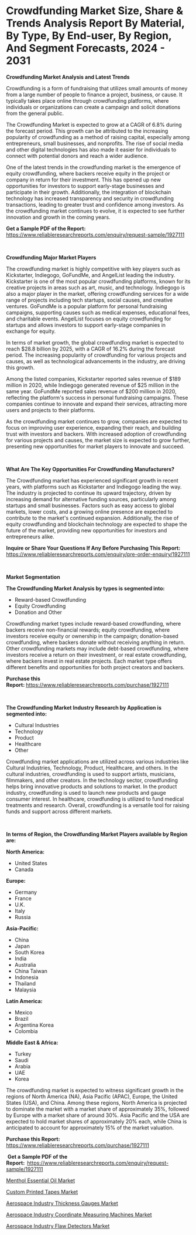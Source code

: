<p><h1>Crowdfunding Market Size, Share & Trends Analysis Report By Material, By Type, By End-user, By Region, And Segment Forecasts, 2024 - 2031</h1></p><p><strong>Crowdfunding Market Analysis and Latest Trends</strong></p>
<p><p>Crowdfunding is a form of fundraising that utilizes small amounts of money from a large number of people to finance a project, business, or cause. It typically takes place online through crowdfunding platforms, where individuals or organizations can create a campaign and solicit donations from the general public.</p><p>The Crowdfunding Market is expected to grow at a CAGR of 6.8% during the forecast period. This growth can be attributed to the increasing popularity of crowdfunding as a method of raising capital, especially among entrepreneurs, small businesses, and nonprofits. The rise of social media and other digital technologies has also made it easier for individuals to connect with potential donors and reach a wider audience.</p><p>One of the latest trends in the crowdfunding market is the emergence of equity crowdfunding, where backers receive equity in the project or company in return for their investment. This has opened up new opportunities for investors to support early-stage businesses and participate in their growth. Additionally, the integration of blockchain technology has increased transparency and security in crowdfunding transactions, leading to greater trust and confidence among investors. As the crowdfunding market continues to evolve, it is expected to see further innovation and growth in the coming years.</p></p>
<p><strong>Get a Sample PDF of the Report:&nbsp;</strong> <a href="https://www.reliableresearchreports.com/enquiry/request-sample/1927111">https://www.reliableresearchreports.com/enquiry/request-sample/1927111</a></p>
<p>&nbsp;</p>
<p><strong>Crowdfunding Major Market Players</strong></p>
<p><p>The crowdfunding market is highly competitive with key players such as Kickstarter, Indiegogo, GoFundMe, and AngelList leading the industry. Kickstarter is one of the most popular crowdfunding platforms, known for its creative projects in areas such as art, music, and technology. Indiegogo is also a major player in the market, offering crowdfunding services for a wide range of projects including tech startups, social causes, and creative ventures. GoFundMe is a popular platform for personal fundraising campaigns, supporting causes such as medical expenses, educational fees, and charitable events. AngelList focuses on equity crowdfunding for startups and allows investors to support early-stage companies in exchange for equity.</p><p>In terms of market growth, the global crowdfunding market is expected to reach $28.8 billion by 2025, with a CAGR of 16.2% during the forecast period. The increasing popularity of crowdfunding for various projects and causes, as well as technological advancements in the industry, are driving this growth.</p><p>Among the listed companies, Kickstarter reported sales revenue of $189 million in 2020, while Indiegogo generated revenue of $25 million in the same year. GoFundMe reported sales revenue of $200 million in 2020, reflecting the platform's success in personal fundraising campaigns. These companies continue to innovate and expand their services, attracting more users and projects to their platforms.</p><p>As the crowdfunding market continues to grow, companies are expected to focus on improving user experience, expanding their reach, and building trust with investors and backers. With increased adoption of crowdfunding for various projects and causes, the market size is expected to grow further, presenting new opportunities for market players to innovate and succeed.</p></p>
<p>&nbsp;</p>
<p><strong>What Are The Key Opportunities For Crowdfunding Manufacturers?</strong></p>
<p><p>The Crowdfunding market has experienced significant growth in recent years, with platforms such as Kickstarter and Indiegogo leading the way. The industry is projected to continue its upward trajectory, driven by increasing demand for alternative funding sources, particularly among startups and small businesses. Factors such as easy access to global markets, lower costs, and a growing online presence are expected to contribute to the market's continued expansion. Additionally, the rise of equity crowdfunding and blockchain technology are expected to shape the future of the market, providing new opportunities for investors and entrepreneurs alike.</p></p>
<p><strong>Inquire or Share Your Questions If Any Before Purchasing This Report:</strong> <a href="https://www.reliableresearchreports.com/enquiry/pre-order-enquiry/1927111">https://www.reliableresearchreports.com/enquiry/pre-order-enquiry/1927111</a></p>
<p>&nbsp;</p>
<p><strong>Market Segmentation</strong></p>
<p><strong>The Crowdfunding Market Analysis by types is segmented into:</strong></p>
<p><ul><li>Reward-based Crowdfunding</li><li>Equity Crowdfunding</li><li>Donation and Other</li></ul></p>
<p><p>Crowdfunding market types include reward-based crowdfunding, where backers receive non-financial rewards; equity crowdfunding, where investors receive equity or ownership in the campaign; donation-based crowdfunding, where backers donate without receiving anything in return. Other crowdfunding markets may include debt-based crowdfunding, where investors receive a return on their investment, or real estate crowdfunding, where backers invest in real estate projects. Each market type offers different benefits and opportunities for both project creators and backers.</p></p>
<p><strong>Purchase this Report:&nbsp;</strong><a href="https://www.reliableresearchreports.com/purchase/1927111">https://www.reliableresearchreports.com/purchase/1927111</a></p>
<p>&nbsp;</p>
<p><strong>The Crowdfunding Market Industry Research by Application is segmented into:</strong></p>
<p><ul><li>Cultural Industries</li><li>Technology</li><li>Product</li><li>Healthcare</li><li>Other</li></ul></p>
<p><p>Crowdfunding market applications are utilized across various industries like Cultural Industries, Technology, Product, Healthcare, and others. In the cultural industries, crowdfunding is used to support artists, musicians, filmmakers, and other creators. In the technology sector, crowdfunding helps bring innovative products and solutions to market. In the product industry, crowdfunding is used to launch new products and gauge consumer interest. In healthcare, crowdfunding is utilized to fund medical treatments and research. Overall, crowdfunding is a versatile tool for raising funds and support across different markets.</p></p>
<p>&nbsp;</p>
<p><strong>In terms of Region, the Crowdfunding Market Players available by Region are:</strong></p>
<p>
    <p> <strong> North America: </strong>
        <ul>
            <li>United States</li>
            <li>Canada</li>
        </ul>
        </p> 
    <p> <strong> Europe: </strong>
        <ul>
            <li>Germany</li>
            <li>France</li>
            <li>U.K.</li>
            <li>Italy</li>
            <li>Russia</li>
        </ul>
        </p> 
    <p> <strong> Asia-Pacific: </strong>
        <ul>
            <li>China</li>
            <li>Japan</li>
            <li>South Korea</li>
            <li>India</li>
            <li>Australia</li>
            <li>China Taiwan</li>
            <li>Indonesia</li>
            <li>Thailand</li>
            <li>Malaysia</li>
        </ul>
        </p> 
    <p> <strong> Latin America: </strong>
        <ul>
            <li>Mexico</li>
            <li>Brazil</li>
            <li>Argentina Korea</li>
            <li>Colombia</li>
        </ul>
        </p> 
    <p> <strong> Middle East & Africa: </strong>
        <ul>
            <li>Turkey</li>
            <li>Saudi</li>
            <li>Arabia</li>
            <li>UAE</li>
            <li>Korea</li>
        </ul>
    </p>
    </p>
<p><p>The crowdfunding market is expected to witness significant growth in the regions of North America (NA), Asia Pacific (APAC), Europe, the United States (USA), and China. Among these regions, North America is projected to dominate the market with a market share of approximately 35%, followed by Europe with a market share of around 30%. Asia Pacific and the USA are expected to hold market shares of approximately 20% each, while China is anticipated to account for approximately 15% of the market valuation.</p></p>
<p><strong>Purchase this Report: </strong><a href="https://www.reliableresearchreports.com/purchase/1927111">https://www.reliableresearchreports.com/purchase/1927111</a></p>
<p>&nbsp;<strong>Get a Sample PDF of the Report:&nbsp;&nbsp;</strong><a href="https://www.reliableresearchreports.com/enquiry/request-sample/1927111">https://www.reliableresearchreports.com/enquiry/request-sample/1927111</a></p>
<p><strong></strong></p>
<p><p><a href="https://view.publitas.com/reportprime-1/menthol-essential-oil-market-analysis-examines-its-scope-on-growth-opportunities-and-forecasted-trends-spanning-from-2024-to-2031/">Menthol Essential Oil Market</a></p><p><a href="https://view.publitas.com/reportprime-1/custom-printed-tapes-market-size-focuses-on-market-dynamics-in-depth-analysis-and-future-projections-of-its-market-forecasted-for-period-from-2024-to-2031/">Custom Printed Tapes Market</a></p><p><a href="https://fearless-okapi-6c8.notion.site/Aerospace-Industry-Thickness-Gauges-Market-Research-Report-Provides-thorough-Industry-Overview-whic-3ec8d54cd2b24747a30392b9ececd028">Aerospace Industry Thickness Gauges Market</a></p><p><a href="https://zircon-bluebell-299.notion.site/Aerospace-Industry-Coordinate-Measuring-Machines-Market-Size-2024-2031-Global-Industrial-Analysis--4d348b28391e4d2cab116a214c85e311">Aerospace Industry Coordinate Measuring Machines Market</a></p><p><a href="https://scarlet-rocket-c63.notion.site/Aerospace-Industry-Flaw-Detectors-Market-Size-Growth-and-Forecast-from-2024-2031-72a99d4af4434dee985095b8d86eb3fc">Aerospace Industry Flaw Detectors Market</a></p></p>
